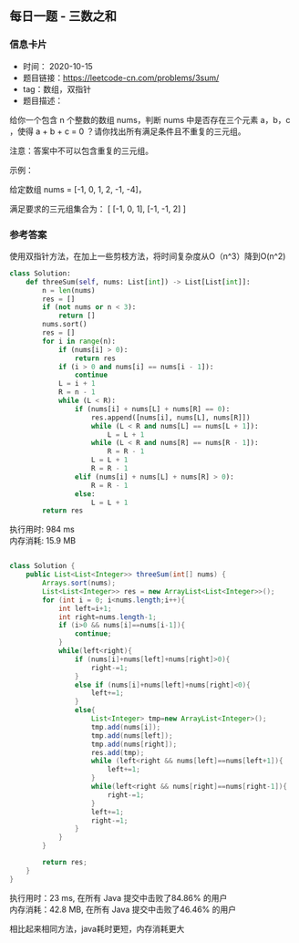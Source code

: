 ## 每日一题 - 三数之和
### 信息卡片 

- 时间： 2020-10-15
- 题目链接：https://leetcode-cn.com/problems/3sum/
- tag：数组，双指针
- 题目描述：

给你一个包含 n 个整数的数组 nums，判断 nums 中是否存在三个元素 a，b，c ，使得 a + b + c = 0 ？请你找出所有满足条件且不重复的三元组。

注意：答案中不可以包含重复的三元组。

示例：

给定数组 nums = [-1, 0, 1, 2, -1, -4]，

满足要求的三元组集合为：
[
  [-1, 0, 1],
  [-1, -1, 2]
]


### 参考答案
使用双指针方法，在加上一些剪枝方法，将时间复杂度从O（n^3）降到O(n^2)

```python
class Solution:
    def threeSum(self, nums: List[int]) -> List[List[int]]:
        n = len(nums)
        res = []
        if (not nums or n < 3):
            return []
        nums.sort()
        res = []
        for i in range(n):
            if (nums[i] > 0):
                return res
            if (i > 0 and nums[i] == nums[i - 1]):
                continue
            L = i + 1
            R = n - 1
            while (L < R):
                if (nums[i] + nums[L] + nums[R] == 0):
                    res.append([nums[i], nums[L], nums[R]])
                    while (L < R and nums[L] == nums[L + 1]):
                        L = L + 1
                    while (L < R and nums[R] == nums[R - 1]):
                        R = R - 1
                    L = L + 1
                    R = R - 1
                elif (nums[i] + nums[L] + nums[R] > 0):
                    R = R - 1
                else:
                    L = L + 1
        return res

```
执行用时: 984 ms  
内存消耗: 15.9 MB
```java

class Solution {
    public List<List<Integer>> threeSum(int[] nums) {
        Arrays.sort(nums);
        List<List<Integer>> res = new ArrayList<List<Integer>>();
        for (int i = 0; i<nums.length;i++){
            int left=i+1;
            int right=nums.length-1;
            if (i>0 && nums[i]==nums[i-1]){
                continue;
            }
            while(left<right){
                if (nums[i]+nums[left]+nums[right]>0){
                    right-=1;
                } 
                else if (nums[i]+nums[left]+nums[right]<0){
                    left+=1;
                }
                else{
                    List<Integer> tmp=new ArrayList<Integer>();
                    tmp.add(nums[i]);
                    tmp.add(nums[left]);
                    tmp.add(nums[right]);
                    res.add(tmp);
                    while (left<right && nums[left]==nums[left+1]){
                        left+=1;
                    }
                    while(left<right && nums[right]==nums[right-1]){
                        right-=1;
                    }
                    left+=1;
                    right-=1;
                }
            }
        }

        return res;
    }
}

```
执行用时：23 ms, 在所有 Java 提交中击败了84.86% 的用户  
内存消耗：42.8 MB, 在所有 Java 提交中击败了46.46% 的用户

相比起来相同方法，java耗时更短，内存消耗更大
